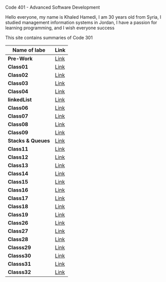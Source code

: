 Code 401 - Advanced Software Development

Hello everyone, my name is Khaled Hamedi, I am 30 years old from Syria, I studied management information systems in Jordan, I have a passion for learning programming, and I wish everyone success

This site contains summaries of Code 301

| **Name of labe**    | **Link**              |
| ------------------- | --------------------- |
| **Pre-Work**        | [Link](read00.md)     |
| **Class01**         | [Link](read01.md)     |
| **Class02**         | [Link](read02.md)     |
| **Class03**         | [Link](read03.md)     |
| **Class04**         | [Link](read04.md)     |
| **linkedList**      | [Link](linkedList.md) |
| **Class06**         | [Link](read06.md)     |
| **Class07**         | [Link](read07.md)     |
| **Class08**         | [Link](read08.md)     |
| **Class09**         | [Link](read09.md)     |
| **Stacks & Queues** | [Link](read10.md)     |
| **Class11**         | [Link](read11.md)     |
| **Class12**         | [Link](read12.md)     |
| **Class13**         | [Link](read13.md)     |
| **Class14**         | [Link](read14.md)     |
| **Class15**         | [Link](read15.md)     |
| **Class16**         | [Link](read16.md)     |
| **Class17**         | [Link](read17.md)     |
| **Class18**         | [Link](read18.md)     |
| **Class19**         | [Link](read19.md)     |
| **Class26**         | [Link](read26.md)     |
| **Class27**         | [Link](read27.md)     |
| **Class28**         | [Link](read28.md)     |
| **Classs29**        | [Link](read29.md)     |
| **Classs30**        | [Link](read30.md)     |
| **Classs31**        | [Link](read31.md)     |
| **Classs32**        | [Link](read32.md)     |
